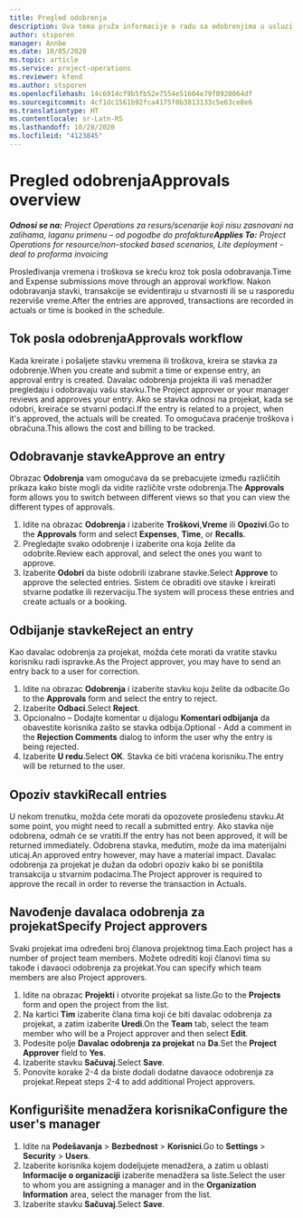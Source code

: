 ```yaml
---
title: Pregled odobrenja
description: Ova tema pruža informacije o radu sa odobrenjima u usluzi Project Operations.
author: stsporen
manager: Annbe
ms.date: 10/05/2020
ms.topic: article
ms.service: project-operations
ms.reviewer: kfend
ms.author: stsporen
ms.openlocfilehash: 14c6914cf9b5fb52e7554e51604e79f0920064df
ms.sourcegitcommit: 4cf1dc1561b92fca4175f0b3813133c5e63ce8e6
ms.translationtype: HT
ms.contentlocale: sr-Latn-RS
ms.lasthandoff: 10/28/2020
ms.locfileid: "4123845"
---
```

# <a name="approvals-overview"></a><span data-ttu-id="a179b-103">Pregled odobrenja</span><span class="sxs-lookup"><span data-stu-id="a179b-103">Approvals overview</span></span>

<span data-ttu-id="a179b-104">_**Odnosi se na:** Project Operations za resurs/scenarije koji nisu zasnovani na zalihama, laganu primenu – od pogodbe do profakture_</span><span class="sxs-lookup"><span data-stu-id="a179b-104">_**Applies To:** Project Operations for resource/non-stocked based scenarios, Lite deployment - deal to proforma invoicing_</span></span>

<span data-ttu-id="a179b-105">Prosleđivanja vremena i troškova se kreću kroz tok posla odobravanja.</span><span class="sxs-lookup"><span data-stu-id="a179b-105">Time and Expense submissions move through an approval workflow.</span></span> <span data-ttu-id="a179b-106">Nakon odobravanja stavki, transakcije se evidentiraju u stvarnosti ili se u rasporedu rezerviše vreme.</span><span class="sxs-lookup"><span data-stu-id="a179b-106">After the entries are approved, transactions are recorded in actuals or time is booked in the schedule.</span></span>

## <a name="approvals-workflow"></a><span data-ttu-id="a179b-107">Tok posla odobrenja</span><span class="sxs-lookup"><span data-stu-id="a179b-107">Approvals workflow</span></span>
<span data-ttu-id="a179b-108">Kada kreirate i pošaljete stavku vremena ili troškova, kreira se stavka za odobrenje.</span><span class="sxs-lookup"><span data-stu-id="a179b-108">When you create and submit a time or expense entry, an approval entry is created.</span></span> <span data-ttu-id="a179b-109">Davalac odobrenja projekta ili vaš menadžer pregledaju i odobravaju vašu stavku.</span><span class="sxs-lookup"><span data-stu-id="a179b-109">The Project approver or your manager reviews and approves your entry.</span></span> <span data-ttu-id="a179b-110">Ako se stavka odnosi na projekat, kada se odobri, kreiraće se stvarni podaci.</span><span class="sxs-lookup"><span data-stu-id="a179b-110">If the entry is related to a project, when it's approved, the actuals will be created.</span></span> <span data-ttu-id="a179b-111">To omogućava praćenje troškova i obračuna.</span><span class="sxs-lookup"><span data-stu-id="a179b-111">This allows the cost and billing to be tracked.</span></span> 

## <a name="approve-an-entry"></a><span data-ttu-id="a179b-112">Odobravanje stavke</span><span class="sxs-lookup"><span data-stu-id="a179b-112">Approve an entry</span></span>
<span data-ttu-id="a179b-113">Obrazac **Odobrenja** vam omogućava da se prebacujete između različitih prikaza kako biste mogli da vidite različite vrste odobrenja.</span><span class="sxs-lookup"><span data-stu-id="a179b-113">The **Approvals** form allows you to switch between different views so that you can view the different types of approvals.</span></span>
  
1. <span data-ttu-id="a179b-114">Idite na obrazac **Odobrenja** i izaberite **Troškovi**,**Vreme** ili **Opozivi**.</span><span class="sxs-lookup"><span data-stu-id="a179b-114">Go to the **Approvals** form and select **Expenses**, **Time**, or **Recalls**.</span></span>
2. <span data-ttu-id="a179b-115">Pregledajte svako odobrenje i izaberite ona koja želite da odobrite.</span><span class="sxs-lookup"><span data-stu-id="a179b-115">Review each approval, and select the ones you want to approve.</span></span>
3. <span data-ttu-id="a179b-116">Izaberite **Odobri** da biste odobrili izabrane stavke.</span><span class="sxs-lookup"><span data-stu-id="a179b-116">Select **Approve** to approve the selected entries.</span></span>
<span data-ttu-id="a179b-117">Sistem će obraditi ove stavke i kreirati stvarne podatke ili rezervaciju.</span><span class="sxs-lookup"><span data-stu-id="a179b-117">The system will process these entries and create actuals or a booking.</span></span>

## <a name="reject-an-entry"></a><span data-ttu-id="a179b-118">Odbijanje stavke</span><span class="sxs-lookup"><span data-stu-id="a179b-118">Reject an entry</span></span>
<span data-ttu-id="a179b-119">Kao davalac odobrenja za projekat, možda ćete morati da vratite stavku korisniku radi ispravke.</span><span class="sxs-lookup"><span data-stu-id="a179b-119">As the Project approver, you may have to send an entry back to a user for correction.</span></span>
  
1. <span data-ttu-id="a179b-120">Idite na obrazac **Odobrenja** i izaberite stavku koju želite da odbacite.</span><span class="sxs-lookup"><span data-stu-id="a179b-120">Go to the **Approvals** form and select the entry to reject.</span></span> 
2. <span data-ttu-id="a179b-121">Izaberite **Odbaci**.</span><span class="sxs-lookup"><span data-stu-id="a179b-121">Select **Reject**.</span></span>
3. <span data-ttu-id="a179b-122">Opcionalno – Dodajte komentar u dijalogu **Komentari odbijanja** da obavestite korisnika zašto se stavka odbija.</span><span class="sxs-lookup"><span data-stu-id="a179b-122">Optional - Add a comment in the **Rejection Comments** dialog to inform the user why the entry is being rejected.</span></span>
4. <span data-ttu-id="a179b-123">Izaberite **U redu**.</span><span class="sxs-lookup"><span data-stu-id="a179b-123">Select **OK**.</span></span> <span data-ttu-id="a179b-124">Stavka će biti vraćena korisniku.</span><span class="sxs-lookup"><span data-stu-id="a179b-124">The entry will be returned to the user.</span></span>
  
## <a name="recall-entries"></a><span data-ttu-id="a179b-125">Opoziv stavki</span><span class="sxs-lookup"><span data-stu-id="a179b-125">Recall entries</span></span>
<span data-ttu-id="a179b-126">U nekom trenutku, možda ćete morati da opozovete prosleđenu stavku.</span><span class="sxs-lookup"><span data-stu-id="a179b-126">At some point, you might need to recall a submitted entry.</span></span> <span data-ttu-id="a179b-127">Ako stavka nije odobrena, odmah će se vratiti.</span><span class="sxs-lookup"><span data-stu-id="a179b-127">If the entry has not been approved, it will be returned immediately.</span></span> <span data-ttu-id="a179b-128">Odobrena stavka, međutim, može da ima materijalni uticaj.</span><span class="sxs-lookup"><span data-stu-id="a179b-128">An approved entry however, may have a material impact.</span></span> <span data-ttu-id="a179b-129">Davalac odobrenja za projekat je dužan da odobri opoziv kako bi se poništila transakcija u stvarnim podacima.</span><span class="sxs-lookup"><span data-stu-id="a179b-129">The Project approver is required to approve the recall in order to reverse the transaction in Actuals.</span></span>

## <a name="specify-project-approvers"></a><span data-ttu-id="a179b-130">Navođenje davalaca odobrenja za projekat</span><span class="sxs-lookup"><span data-stu-id="a179b-130">Specify Project approvers</span></span>
<span data-ttu-id="a179b-131">Svaki projekat ima određeni broj članova projektnog tima.</span><span class="sxs-lookup"><span data-stu-id="a179b-131">Each project has a number of project team members.</span></span> <span data-ttu-id="a179b-132">Možete odrediti koji članovi tima su takođe i davaoci odobrenja za projekat.</span><span class="sxs-lookup"><span data-stu-id="a179b-132">You can specify which team members are also Project approvers.</span></span>

1. <span data-ttu-id="a179b-133">Idite na obrazac **Projekti** i otvorite projekat sa liste.</span><span class="sxs-lookup"><span data-stu-id="a179b-133">Go to the **Projects** form and open the project from the list.</span></span>
2. <span data-ttu-id="a179b-134">Na kartici **Tim** izaberite člana tima koji će biti davalac odobrenja za projekat, a zatim izaberite **Uredi**.</span><span class="sxs-lookup"><span data-stu-id="a179b-134">On the **Team** tab, select the team member who will be a Project approver and then select **Edit**.</span></span>
3. <span data-ttu-id="a179b-135">Podesite polje **Davalac odobrenja za projekat** na **Da**.</span><span class="sxs-lookup"><span data-stu-id="a179b-135">Set the **Project Approver** field to **Yes**.</span></span>
4. <span data-ttu-id="a179b-136">Izaberite stavku **Sačuvaj**.</span><span class="sxs-lookup"><span data-stu-id="a179b-136">Select **Save**.</span></span>
5. <span data-ttu-id="a179b-137">Ponovite korake 2-4 da biste dodali dodatne davaoce odobrenja za projekat.</span><span class="sxs-lookup"><span data-stu-id="a179b-137">Repeat steps 2-4 to add additional Project approvers.</span></span>

## <a name="configure-the-users-manager"></a><span data-ttu-id="a179b-138">Konfigurišite menadžera korisnika</span><span class="sxs-lookup"><span data-stu-id="a179b-138">Configure the user's manager</span></span>

1. <span data-ttu-id="a179b-139">Idite na **Podešavanja** > **Bezbednost** > **Korisnici**.</span><span class="sxs-lookup"><span data-stu-id="a179b-139">Go to **Settings** > **Security** > **Users**.</span></span>
2. <span data-ttu-id="a179b-140">Izaberite korisnika kojem dodeljujete menadžera, a zatim u oblasti **Informacije o organizaciji** izaberite menadžera sa liste.</span><span class="sxs-lookup"><span data-stu-id="a179b-140">Select the user to whom you are assigning a manager and in the **Organization Information** area, select the manager from the list.</span></span> 
3. <span data-ttu-id="a179b-141">Izaberite stavku **Sačuvaj**.</span><span class="sxs-lookup"><span data-stu-id="a179b-141">Select **Save**.</span></span>


